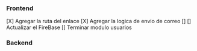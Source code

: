 ### Frontend
[X] Agregar la ruta del enlace
[X] Agregar la logica de envio de correo
[] 
[] Actualizar el FireBase 
[] Terminar modulo usuarios

### Backend

